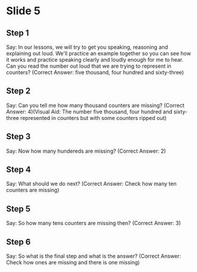 # Slide 5

## Step 1

Say: In our lessons, we will try to get you speaking, reasoning and explaining out loud. We'll practice an example together so you can see how it works and practice speaking clearly and loudly enough for me to hear. Can you read the number out loud that we are trying to represent in counters? (Correct Answer: five thousand, four hundred and sixty-three)

## Step 2
Say: Can you tell me how many thousand counters are missing? (Correct Answer: 4)(Visual Aid: The number five thousand, four hundred and sixty-three represented in counters but with some counters ripped out) 

## Step 3
Say: Now how many hundereds are missing? (Correct Answer: 2)

## Step 4
Say: What should we do next? (Correct Answer: Check how many ten counters are missing)

## Step 5
Say: So how many tens counters are missing then? (Correct Answer: 3)

## Step 6
Say: So what is the final step and what is the answer? (Correct Answer: Check how ones are missing and there is one missing)
